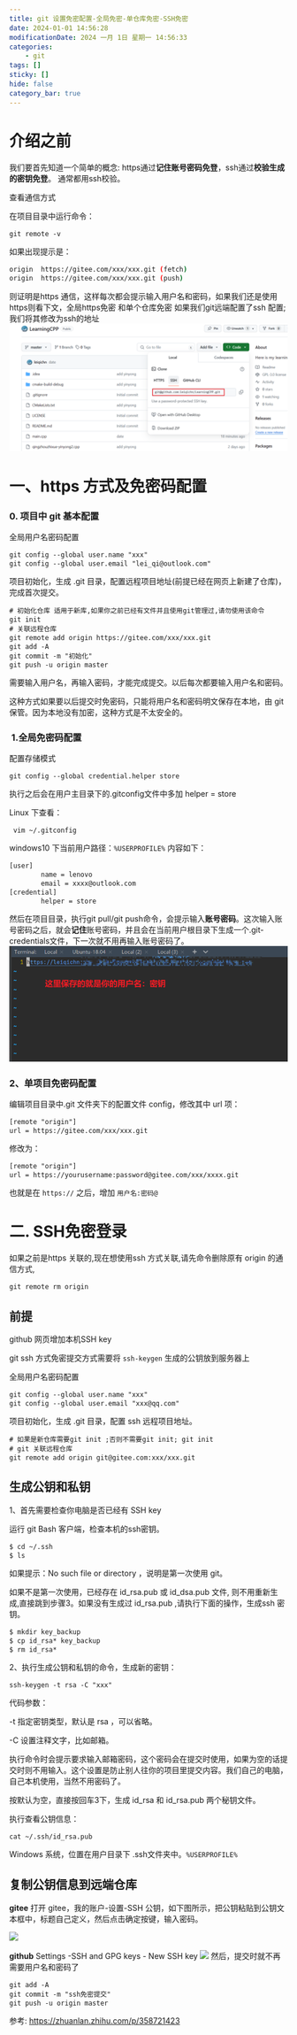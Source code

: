 ```yaml
---
title: git 设置免密配置-全局免密-单仓库免密-SSH免密
date: 2024-01-01 14:56:28
modificationDate: 2024 一月 1日 星期一 14:56:33
categories: 
	- git
tags: []
sticky: []
hide: false
category_bar: true
---
```

# 介绍之前
我们要首先知道一个简单的概念:
https通过**记住账号密码免登**，ssh通过**校验生成的密钥免登**。 通常都用ssh校验。

查看通信方式

在项目目录中运行命令：

```text
git remote -v
```

如果出现提示是：

```bash
origin  https://gitee.com/xxx/xxx.git (fetch)
origin  https://gitee.com/xxx/xxx.git (push)
```

则证明是https 通信，这样每次都会提示输入用户名和密码，如果我们还是使用https则看下文，全局https免密 和单个仓库免密
如果我们git远端配置了ssh 配置; 我们将其修改为ssh的地址
![](../../imgs/Pasted%20image%2020240101151457.png)

# 一、https 方式及免密码配置
### 0. 项目中 git 基本配置

全局用户名密码配置

```text
git config --global user.name "xxx"
git config --global user.email "lei_qi@outlook.com"
```

项目初始化，生成 .git 目录，配置远程项目地址(前提已经在网页上新建了仓库)，完成首次提交。

```text
# 初始化仓库 适用于新库,如果你之前已经有文件并且使用git管理过,请勿使用该命令
git init
# 关联远程仓库
git remote add origin https://gitee.com/xxx/xxx.git
git add -A
git commit -m "初始化"
git push -u origin master
```

需要输入用户名，再输入密码，才能完成提交。以后每次都要输入用户名和密码。

这种方式如果要以后提交时免密码，只能将用户名和密码明文保存在本地，由 git 保管。因为本地没有加密，这种方式是不太安全的。
###  1.全局免密码配置

配置存储模式

```text
git config --global credential.helper store
```

执行之后会在用户主目录下的.gitconfig文件中多加 helper = store

Linux 下查看：

```text
 vim ~/.gitconfig
```

windows10 下当前用户路径：`%USERPROFILE%`
内容如下：

```text
[user]
        name = lenovo
        email = xxxx@outlook.com
[credential]
        helper = store
```

然后在项目目录，执行git pull/git push命令，会提示输入**账号密码**。这次输入账号密码之后，就会**记住**账号密码，并且会在当前用户根目录下生成一个.git-credentials文件，下一次就不用再输入账号密码了。
![](../../imgs/Pasted%20image%2020240101145902.png)
### 2、单项目免密码配置

编辑项目目录中.git 文件夹下的配置文件 config，修改其中 url 项：

```text
[remote "origin"]
url = https://gitee.com/xxx/xxx.git
```

修改为：

```text
[remote "origin"]   
url = https://yourusername:password@gitee.com/xxx/xxxx.git
```

也就是在 `https://` 之后，增加 `用户名:密码@`
# 二. SSH免密登录
如果之前是https 关联的,现在想使用ssh 方式关联,请先命令删除原有 origin 的通信方式,

```text
git remote rm origin
```
## 前提
github 网页增加本机SSH key

git ssh 方式免密提交方式需要将 `ssh-keygen` 生成的公钥放到服务器上

全局用户名密码配置

```text
git config --global user.name "xxx" 
git config --global user.email "xxx@qq.com"
```

项目初始化，生成 .git 目录，配置 ssh 远程项目地址。

```text
# 如果是新仓库需要git init ;否则不需要git init; git init
# git 关联远程仓库
git remote add origin git@gitee.com:xxx/xxx.git
```

## 生成公钥和私钥

1、首先需要检查你电脑是否已经有 SSH key

运行 git Bash 客户端，检查本机的ssh密钥。

```text
$ cd ~/.ssh 
$ ls
```

如果提示：No such file or directory ，说明是第一次使用 git。

如果不是第一次使用，已经存在 id_rsa.pub 或 id_dsa.pub 文件, 则不用重新生成,直接跳到步骤3。如果没有生成过 id_rsa.pub ,请执行下面的操作，生成ssh 密钥。

```text
$ mkdir key_backup   
$ cp id_rsa* key_backup   
$ rm id_rsa*
```

2、执行生成公钥和私钥的命令，生成新的密钥：

```text
ssh-keygen -t rsa -C "xxx"
```

代码参数：

-t 指定密钥类型，默认是 rsa ，可以省略。

-C 设置注释文字，比如邮箱。

执行命令时会提示要求输入邮箱密码，这个密码会在提交时使用，如果为空的话提交时则不用输入。这个设置是防止别人往你的项目里提交内容。我们自己的电脑，自己本机使用，当然不用密码了。

按默认为空，直接按回车3下，生成 id_rsa 和 id_rsa.pub 两个秘钥文件。

执行查看公钥信息：

```text
cat ~/.ssh/id_rsa.pub
```

Windows 系统，位置在用户目录下 .ssh文件夹中。`%USERPROFILE%`

## 复制公钥信息到远端仓库
**gitee**
打开 gitee，我的账户-设置-SSH 公钥，如下图所示，把公钥粘贴到公钥文本框中，标题自己定义，然后点击确定按键，输入密码。

![](https://pic3.zhimg.com/80/v2-8c26fae5769cb56da5e20c884a33c702_720w.webp)

**github**
Settings -SSH and GPG keys - New SSH key
![](app://db738d3bb1089e4d04f6eb022a68209f31bf/D:/obsidian_note/LeiQi_Blog/source/imgs/Pasted%20image%2020240101151324.png?1704093204312)
然后，提交时就不再需要用户名和密码了

```text
git add -A
git commit -m "ssh免密提交"
git push -u origin master
```

参考:
https://zhuanlan.zhihu.com/p/358721423